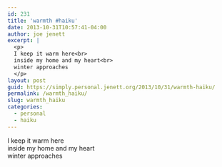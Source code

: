 ```yaml
---
id: 231
title: 'warmth #haiku'
date: 2013-10-31T10:57:41-04:00
author: joe jenett
excerpt: |
  <p>
  I keep it warm here<br>
  inside my home and my heart<br>
  winter approaches
  </p>
layout: post
guid: https://simply.personal.jenett.org/2013/10/31/warmth-haiku/
permalink: /warmth_haiku/
slug: warmth_haiku
categories:
  - personal
  - haiku
---
```

I keep it warm here  
inside my home and my heart  
winter approaches